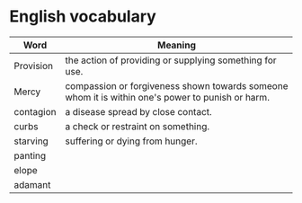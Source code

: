 # English vocabulary

| Word   | Meaning |
| ------------- | ------------- |
| Provision  | the action of providing or supplying something for use.  |
| Mercy  | compassion or forgiveness shown towards someone whom it is within one's power to punish or harm.  |
| contagion  | a disease spread by close contact.  |
| curbs  | a check or restraint on something.  |
| starving  | suffering or dying from hunger.  |
| panting |
| elope | 
| adamant | 


